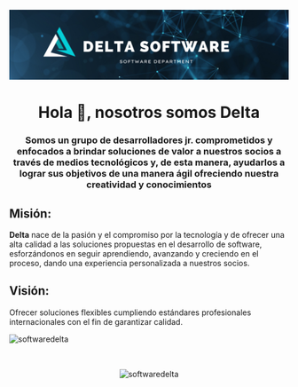 <!-- Se agrega el banner con la imagen Banner.png en la carpeta images, misma que está dentro de la carpeta .vscode  -->
![](images/Banner.png)

<h1 align="center">Hola 👋, nosotros somos Delta</h1>
<h3 align="center">Somos un grupo de desarrolladores jr. comprometidos y enfocados a brindar soluciones de valor a nuestros socios a través de medios tecnológicos y, de esta manera, ayudarlos a lograr sus objetivos de una manera ágil ofreciendo nuestra creatividad y conocimientos</h3>

<h2 align="left">Misión:</h2> <p><b>Delta</b> nace de la pasión y el compromiso por la tecnología y de ofrecer una alta calidad a las soluciones propuestas en el desarrollo de software, esforzándonos en seguir aprendiendo, avanzando y creciendo en el proceso, dando una experiencia personalizada a nuestros socios.</p>

<h2 align="left">Visión:</h2> <p>Ofrecer soluciones flexibles cumpliendo estándares profesionales internacionales con el fin de garantizar calidad. </p>

<p align="left">
</p>
<p align="left"> <img src="https://komarev.com/ghpvc/?username=softwaredelta&label=Profile%20views&color=0e75b6&style=flat" alt="softwaredelta" /> </p>

<p>&nbsp;</p>
<div align="center">
<img align="center" src="https://github-readme-stats.vercel.app/api?username=softwaredelta&show_icons=true&theme=onedark&locale=en" alt="softwaredelta" />
</div>
